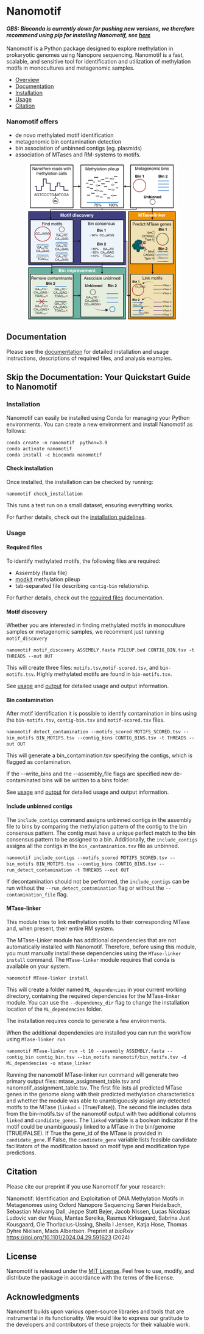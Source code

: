# Nanomotif

#### *OBS: Bioconda is currently down for pushing new versions, we therefore recommend using pip for installing Nanomotif, see [here](https://nanomotif.readthedocs.io/en/latest/installation.html#local-environment)*

Nanomotif is a Python package designed to explore methylation in prokaryotic genomes using Nanopore sequencing. Nanomotif is a fast, scalable, and sensitive tool for identification and utilization of methylation motifs in monocultures and metagenomic samples.
  - [Overview](#nanomotif-offers)
  - [Documentation](#documentation)
  - [Installation](#installation)
  - [Usage](#usage)
  - [Citation](#citation)


### Nanomotif offers
- de novo methylated motif identification
- metagenomic bin contamination detection
- bin association of unbinned contigs (eg. plasmids)
- association of MTases and RM-systems to motifs.
<p align="center">
  <img src="docs/figures/nanomotif_method.png" width="400" style="background-color:white;"/>
</p>



## Documentation
Please see the [documentation](https://nanomotif.readthedocs.io) for detailed installation and usage instructions, descriptions of required files, and analysis examples.


## Skip the Documentation: Your Quickstart Guide to Nanomotif

### Installation

Nanomotif can easily be installed using Conda for managing your Python environments. You can create a new environment and install Nanomotif as follows:
```shell
conda create -n nanomotif  python=3.9
conda activate nanomotif
conda install -c bioconda nanomotif
```

#### Check installation
Once installed, the installation can be checked by running:
```shell
nanomotif check_installation
```
This runs a test run on a small dataset, ensuring everything works.

For further details, check out the [installation guidelines]().


### Usage
#### Required files

To identify methylated motifs, the following files are required: 
- Assembly (fasta file)
- [modkit](https://github.com/nanoporetech/modkit/blob/master/book/src/advanced_usage.md#pileup) methylation pileup
- tab-separated file describing `contig-bin` relationship.

For further details, check out the [required files](https://nanomotif.readthedocs.io/en/latest/required_files.html) documentation.


#### Motif discovery

Whether you are interested in finding methylated motifs in monoculture samples or metagenomic samples, we recomment just running `motif_discovery`

```
nanomotif motif_discovery ASSEMBLY.fasta PILEUP.bed CONTIG_BIN.tsv -t THREADS --out OUT
```

This will create three files: `motifs.tsv`,`motif-scored.tsv`, and `bin-motifs.tsv`. Highly methylated motifs are found in `bin-motifs.tsv`.

See [usage](https://nanomotif.readthedocs.io/en/latest/usage.html) and [output](https://nanomotif.readthedocs.io/en/latest/output.html) for detailed usage and output information.

#### Bin contamination
After motif identification it is possible to identify contamination in bins using the `bin-motifs.tsv`, `contig-bin.tsv` and `motif-scored.tsv` files.

```
nanomotif detect_contamination --motifs_scored MOTIFS_SCORED.tsv --bin_motifs BIN_MOTIFS.tsv --contig_bins CONTIG_BINS.tsv -t THREADS --out OUT
```
This will generate a bin_contamination.tsv specifying the contigs, which is flagged as contamination.

If the --write_bins and the --assembly_file flags are specified new de-contaminated bins will be written to a bins folder.

See [usage](https://nanomotif.readthedocs.io/en/latest/usage.html) and [output](https://nanomotif.readthedocs.io/en/latest/output.html) for detailed usage and output information.

#### Include unbinned contigs
The `include_contigs` command assigns unbinned contigs in the assembly file to bins by comparing the methylation pattern of the contig to the bin consensus pattern. The contig must have a unique perfect match to the bin consensus pattern to be assigned to a bin. Additionally, the `include_contigs` assigns all the contigs in the `bin_contamination.tsv` file as unbinned. 

```
nanomotif include_contigs --motifs_scored MOTIFS_SCORED.tsv --bin_motifs BIN_MOTIFS.tsv --contig_bins CONTIG_BINS.tsv --run_detect_contamination -t THREADS --out OUT
```

If decontamination should not be performed, the `include_contigs` can be run without the `--run_detect_contamination` flag or without the `--contamination_file` flag.

#### MTase-linker
This module tries to link methylation motifs to their corresponding MTase and, when present, their entire RM system. 

The MTase-Linker module has additional dependencies that are not automatically installed with Nanomotif. Therefore, before using this module, you must manually install these dependencies using the `MTase-linker install` command.
The `MTase-linker` module requires that conda is available on your system.

```
nanomotif MTase-linker install
```

This will create a folder named `ML_dependencies` in your current working directory, containing the required dependencies for the MTase-linker module. You can use the `--dependency_dir` flag to change the installation location of the `ML_dependencies` folder.

The installation requires conda to generate a few environments. 

When the additional dependencies are installed you can run the workflow using `MTase-linker run`

```
nanomotif MTase-linker run -t 10 --assembly ASSEMBLY.fasta --contig_bin contig_bin.tsv --bin_motifs nanomotif/bin_motifs.tsv -d ML_dependencies -o mtase_linker
```

Running the nanomotif MTase-linker run command will generate two primary output files: mtase_assignment_table.tsv and nanomotif_assignment_table.tsv. The first file lists all predicted MTase genes in the genome along with their predicted methylation characteristics and whether the module was able to unambiguously assign any detected motifs to the MTase (`linked` = (True/False)).
The second file includes data from the bin-motifs.tsv of the nanomotif output with two additional columns `linked` and `candidate_genes`. The `linked` variable is a boolean indicator if the motif could be unambiguously linked to a MTase in the bin/genome (TRUE/FALSE). If True the gene_id of the MTase is provided in `candidate_gene`. If False, the `candidate_gene` variable lists feasible candidate facilitators of the modification based on motif type and modification type predictions.

## Citation

Please cite our preprint if you use Nanomotif for your research:

Nanomotif: Identification and Exploitation of DNA Methylation Motifs in Metagenomes using Oxford Nanopore Sequencing
Søren Heidelbach, Sebastian Mølvang Dall, Jeppe Støtt Bøjer, Jacob Nissen, Lucas Nicolaas Ludovic van der Maas, Mantas Sereika, Rasmus Kirkegaard, Sabrina Just Kousgaard, Ole Thorlacius-Ussing, Sheila I Jensen, Katja Hose, Thomas Dyhre Nielsen, Mads Albertsen. Preprint at *bioRxiv* https://doi.org/10.1101/2024.04.29.591623 (2024)

## License

Nanomotif is released under the [MIT License](https://github.com/your-username/nanomotif/blob/main/LICENSE). Feel free to use, modify, and distribute the package in accordance with the terms of the license.

## Acknowledgments

Nanomotif builds upon various open-source libraries and tools that are instrumental in its functionality. We would like to express our gratitude to the developers and contributors of these projects for their valuable work.


